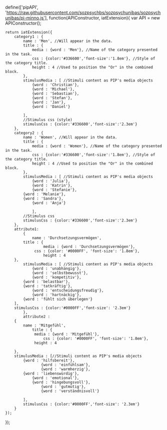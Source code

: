 define(['pipAPI', 'https://raw.githubusercontent.com/sozpsychbs/sozpsychunibas/sozpsychunibas/pi-minno.js'], function(APIConstructor, iatExtension){
var API = new APIConstructor();

	
	return iatExtension({
		category1 : {
			name : 'Men', //Will appear in the data.
			title : {
				media : {word : 'Men'}, //Name of the category presented in the task.
				css : {color:'#336600','font-size':'1.8em'}, //Style of the category title.
				height : 4 //Used to position the "Or" in the combined block.
			}, 
			stimulusMedia : [ //Stimuli content as PIP's media objects
    		    {word : 'Christian'},
	            {word : 'Michael'},
	            {word : 'Sebastian'},
	            {word : 'Stefan'},
	            {word : 'Jan'},
	            {word : 'Daniel'}
    			
			], 
			//Stimulus css (style)
			stimulusCss : {color:'#336600','font-size':'2.3em'}
		},	
		category2 :	{
			name : 'Women', //Will appear in the data.
			title : {
				media : {word : 'Women'}, //Name of the category presented in the task.
				css : {color:'#336600','font-size':'1.8em'}, //Style of the category title.
				height : 4 //Used to position the "Or" in the combined block.
			}, 
			stimulusMedia : [ //Stimuli content as PIP's media objects
    		    {word : 'Julia'},
	            {word : 'Katrin'},
	     	    {word : 'Stefanie'},
	   	    {word : 'Melanie'},
	 	    {word : 'Sandra'},
        	    {word : 'Anja'}
	     
    			], 
			//Stimulus css
			stimulusCss : {color:'#336600','font-size':'2.3em'}
		},
  		attribute1: 
    		{
      			name : 'Durchsetzungsvermögen',
	 		title : {
    				 media : {word : 'Durchsetzungsvermögen'},
	 			 css : {color: '#0000FF', 'font-size': '1.8em'}, 
      				 height : 4
	   	},
     		stimulusMedia : [ //Stimuli content as PIP's media objects
       		    {word : 'unabhängig'},
	            {word : 'selbstbewusst'},
	     	    {word : 'kompetitiv'},
	   	    {word : 'belastbar'},
	 	    {word : 'tatkräftig'},
        	    {word : 'entscheidungsfreudig'},
	     	    {word : 'hartnäckig'},
	   	    {word : 'fühlt sich überlegen'}
	 	],
   		stimulusCss : {color:'#0000FF','font-size': '2.3em'}
     		},
       		attribute2 : 
	 	{
   			name : 'Mitgefühl',
      			title : {
	 			 media : {word : 'Mitgefühl'},
      				 css : {color: '#0000FF', 'font-size': '1.8em'},
	   			 height : 4
		
		},
		stimulusMedia : [//Stimuli content as PIP's media objects
			{word : 'hilfsbereit'},
	                {word : 'einfühlsam'},
	     	        {word : 'warmherzig'},
			{word : 'liebenswürdig'},
	   	        {word : 'emotional'},
	 	        {word : 'hingebungsvoll'},
        	        {word : 'gutmütig'},
	     	        {word : 'verständnisvoll'}
	   	        
    		],
      		stimulusCss : {color:'#0000FF','font-size': '2.3em'}
		} 
	});
});
